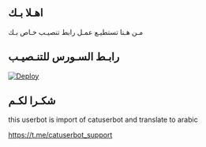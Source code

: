 ## اهـلا بـك
مـن هـنا تستطيـع عمـل رابط تنصيـب خـاص بـك

## رابـط السـورس للتنـصيـب

[![Deploy](https://www.herokucdn.com/deploy/button.svg)](https://heroku.com/deploy?template=https://github.com/avenddda/jmthon)

## شكـرا لكـم 


this userbot is import of catuserbot and translate to arabic

https://t.me/catuserbot_support
